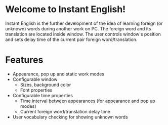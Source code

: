# Welcome to Instant English!
Instant English is the further development of the idea of learning foreign (or unknown) words during another work on PC. 
The foreign word and its translation are located inside window. 
The user controls window's position and sets delay time of the current pair foreign word/translation. 

# Features
- Appearance, pop up and static work modes
- Configurable window
  - Sizes, background color
  - Font properties
- Configurable time properties
  - Time interval between appearances (for appearance and pop up modes)
  - Current foreign word/translation delay time
- User vocabulary checking for showing unknown words
